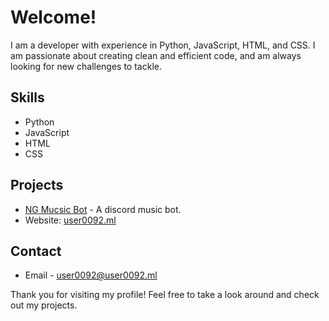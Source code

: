 # Welcome!

I am a developer with experience in Python, JavaScript, HTML, and CSS. I am passionate about creating clean and efficient code, and am always looking for new challenges to tackle.

## Skills
- Python
- JavaScript
- HTML
- CSS

## Projects

- [NG Mucsic Bot](https://docs.user0092.ml/NGMusicBot/) - A discord music bot.
- Website: [user0092.ml](https://user0092.ml)

## Contact
- Email - user0092@user0092.ml

Thank you for visiting my profile! Feel free to take a look around and check out my projects.
